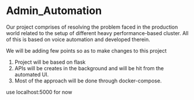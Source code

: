 # Admin_Automation
Our project comprises of resolving the problem faced in the production world related to the setup of different heavy performance-based cluster.
All of this is based on voice automation and developed therein.

We will be adding few points so as to make changes to this project
1. Project will be based on flask
2. APIs will be creates in the background and will be hit from the automated UI.
3. Most of the approach will be done through docker-compose.

use localhost:5000 for now
